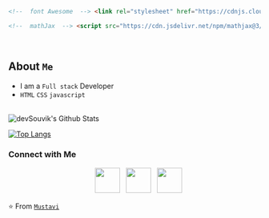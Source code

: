 ``` html
<!--  font Awesome  --> <link rel="stylesheet" href="https://cdnjs.cloudflare.com/ajax/libs/font-awesome/6.6.0/css/all.min.css">
```
``` html
<!--  mathJax  --> <script src="https://cdn.jsdelivr.net/npm/mathjax@3/es5/tex-mml-chtml.js"></script>
```
<br>

## About `Me` 

- I am a `Full stack` Developer
- `HTML` `CSS` `javascript`
<br>
<img align="center" src="https://github-readme-stats.vercel.app/api?username=devSouvik&include_all_commits=true&count_private=true&show_icons=true&line_height=20&title_color=7A7ADB&icon_color=2234AE&text_color=D3D3D3&bg_color=0,000000,130F40" alt="devSouvik's Github Stats">
<br>

[![Top Langs](https://github-readme-stats.vercel.app/api/top-langs/?username=devSouvik&layout=compact&text_color=daf7dc&bg_color=151515)](https://github.com/devSouvik/github-readme-stats)


<h3>Connect with Me </h3>

<p align="center">
    &nbsp; <a href="https://twitter.com/_souvik_guria" target="_blank" rel="noopener noreferrer"><i class="fa-brands fa-apple"></i></a>  
    &nbsp; <a href="https://www.instagram.com/the_caffeine__addict/" target="_blank" rel="noopener noreferrer"><img src="https://img.icons8.com/plasticine/100/000000/instagram-new.png" width="50" /></a>  
    &nbsp; <a href="https://www.linkedin.com/in/souvik-guria-/" target="_blank" rel="noopener noreferrer"><img src="https://img.icons8.com/plasticine/100/000000/linkedin.png" width="50" /></a>
    &nbsp; <a href="mailto:mustavialmueid@gmail.com" target="_blank" rel="noopener noreferrer"><img src="https://img.icons8.com/plasticine/100/000000/gmail.png"  width="50" /></a>
</p>

⭐️ From [`Mustavi`](https://github.com/Mustavi-i9/Hello/blob/main/Hi.md)
